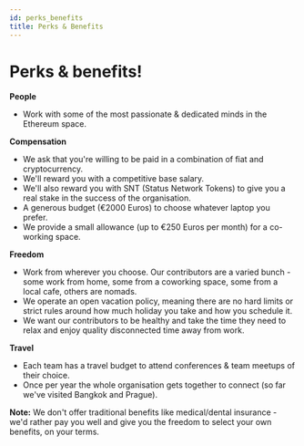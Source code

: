 ```yaml
---
id: perks_benefits
title: Perks & Benefits
---
```


# Perks & benefits!

**People**
- Work with some of the most passionate & dedicated minds in the Ethereum space. 

**Compensation**
- We ask that you're willing to be paid in a combination of fiat and cryptocurrency.
- We'll reward you with a competitive base salary.
- We'll also reward you with SNT (Status Network Tokens) to give you a real stake in the success of the organisation.
- A generous budget (€2000 Euros) to choose whatever laptop you prefer.
- We provide a small allowance (up to €250 Euros per month) for a co-working space.

**Freedom**
- Work from wherever you choose. Our contributors are a varied bunch - some work from home, some from a coworking space, some from a local cafe, others are nomads. 
- We operate an open vacation policy, meaning there are no hard limits or strict rules around how much holiday you take and how you schedule it.
- We want our contributors to be healthy and take the time they need to relax and enjoy quality disconnected time away from work.

**Travel**
 - Each team has a travel budget to attend conferences & team meetups of their choice. 
 - Once per year the whole organisation gets together to connect (so far we've visited Bangkok and Prague). 

**Note:** We don't offer traditional benefits like medical/dental insurance - we'd rather pay you well and give you the freedom to select your own benefits, on your terms.

